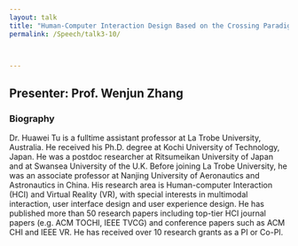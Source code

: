 ```yaml
---
layout: talk
title: "Human-Computer Interaction Design Based on the Crossing Paradigm"
permalink: /Speech/talk3-10/



---
```


<div class="talk-container">
    <div class="talk-header">
        <h2>Presenter: Prof. Wenjun Zhang</h2>
    </div>
    <h3>Biography</h3>
    <p>
Dr. Huawei Tu is a fulltime assistant professor at La Trobe University, Australia. He received his Ph.D. degree at Kochi University of Technology, Japan. He was a postdoc researcher at Ritsumeikan University of Japan and at Swansea University of the U.K. Before joining La Trobe University, he was an associate professor at Nanjing University of Aeronautics and Astronautics in China. His research area is Human-computer Interaction (HCI) and Virtual Reality (VR), with special interests in multimodal interaction, user interface design and user experience design. He has published more than 50 research papers including top-tier HCI journal papers (e.g. ACM TOCHI, IEEE TVCG) and conference papers such as ACM CHI and IEEE VR. He has received over 10 research grants as a PI or Co-PI.
    </p>
</div>

